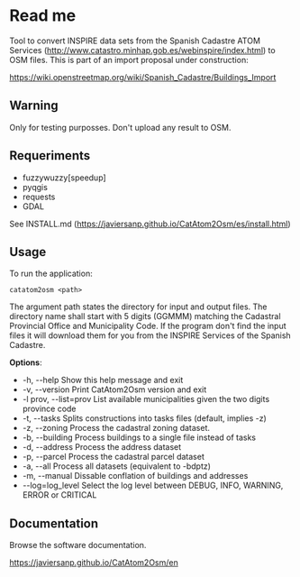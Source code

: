 Read me
=======

Tool to convert INSPIRE data sets from the Spanish Cadastre ATOM Services (http://www.catastro.minhap.gob.es/webinspire/index.html) to OSM files. This is part of an import proposal under construction:

https://wiki.openstreetmap.org/wiki/Spanish_Cadastre/Buildings_Import

Warning
-------

Only for testing purposses. Don't upload any result to OSM.

Requeriments
------------

* fuzzywuzzy[speedup]
* pyqgis
* requests
* GDAL

See INSTALL.md (https://javiersanp.github.io/CatAtom2Osm/es/install.html)

Usage
-----

To run the application:

    catatom2osm <path>

The argument path states the directory for input and output files. 
The directory name shall start with 5 digits (GGMMM) matching the Cadastral 
Provincial Office and Municipality Code. If the program don't find the input 
files it will download them for you from the INSPIRE Services of the Spanish 
Cadastre.

**Options**:

* \-h, --help            Show this help message and exit
* \-v, --version         Print CatAtom2Osm version and exit
* \-l prov, --list=prov  List available municipalities given the two digits province code
* \-t, --tasks           Splits constructions into tasks files (default, implies -z)
* \-z, --zoning          Process the cadastral zoning dataset.
* \-b, --building        Process buildings to a single file instead of tasks
* \-d, --address         Process the address dataset
* \-p, --parcel          Process the cadastral parcel dataset
* \-a, --all             Process all datasets (equivalent to -bdptz)
* \-m, --manual          Dissable conflation of buildings and addresses
* \--log=log_level       Select the log level between DEBUG, INFO, WARNING, ERROR or CRITICAL

Documentation
-------------

Browse the software documentation.

https://javiersanp.github.io/CatAtom2Osm/en

